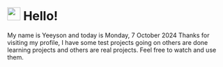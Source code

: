  <h1>
    <img src="https://emojis.slackmojis.com/emojis/images/1643510097/45343/hi.gif?1643510097" width="30"/> 
    Hello!
 </h1>
 <p>
    My name is Yeeyson and today is Monday, 7 October 2024
    Thanks for visiting my profile, I have some test projects going on others are done learning projects and others are real projects.
    Feel free to watch and use them.
 </p>
